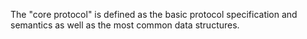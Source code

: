 The "core protocol" is defined as the basic protocol specification and semantics as well as the most common data structures.